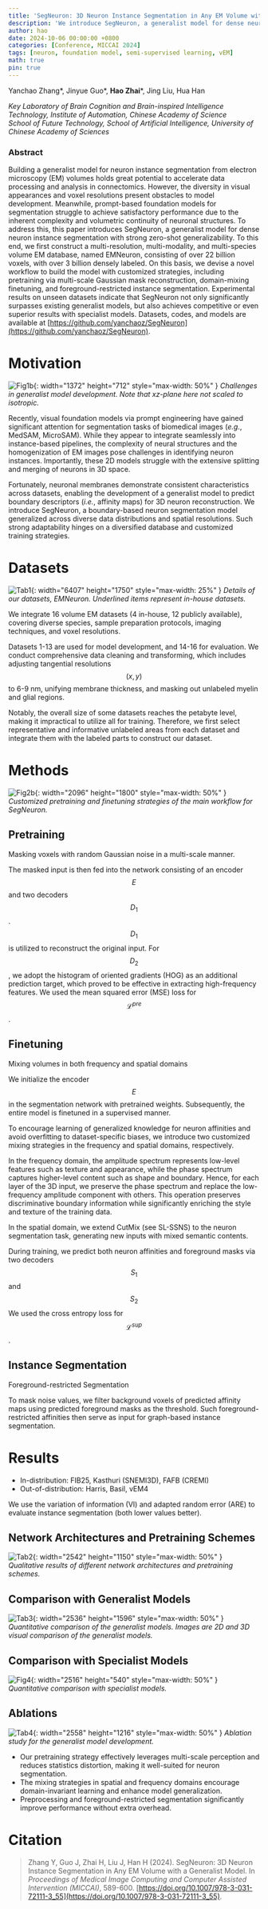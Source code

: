 ```yaml
---
title: 'SegNeuron: 3D Neuron Instance Segmentation in Any EM Volume with a Generalist Model'
description: 'We introduce SegNeuron, a generalist model for dense neuron instance segmentation with customized strategies, including pretraining via multi-scale Gaussian mask reconstruction, domain-mixing finetuning, and foreground-restricted instance segmentation.'
author: hao
date: 2024-10-06 00:00:00 +0800
categories: [Conference, MICCAI 2024]
tags: [neuron, foundation model, semi-supervised learning, vEM]
math: true
pin: true
---
```


Yanchao Zhang\*, Jinyue Guo\*, **Hao Zhai**\*, Jing Liu, Hua Han

*Key Laboratory of Brain Cognition and Brain-inspired Intelligence Technology, Institute of Automation, Chinese Academy of Science* <br>
*School of Future Technology, School of Artificial Intelligence, University of Chinese Academy of Sciences*

### Abstract

Building a generalist model for neuron instance segmentation from electron microscopy (EM) volumes holds great potential to accelerate data processing and analysis in connectomics. However, the diversity in visual appearances and voxel resolutions present obstacles to model development. Meanwhile, prompt-based foundation models for segmentation struggle to achieve satisfactory performance due to the inherent complexity and volumetric continuity of neuronal structures. To address this, this paper introduces SegNeuron, a generalist model for dense neuron instance segmentation with strong zero-shot generalizability. To this end, we first construct a multi-resolution, multi-modality, and multi-species volume EM database, named EMNeuron, consisting of over 22 billion voxels, with over 3 billion densely labeled. On this basis, we devise a novel workflow to build the model with customized strategies, including pretraining via multi-scale Gaussian mask reconstruction, domain-mixing finetuning, and foreground-restricted instance segmentation. Experimental results on unseen datasets indicate that SegNeuron not only significantly surpasses existing generalist models, but also achieves competitive or even superior results with specialist models. Datasets, codes, and models are available at [https://github.com/yanchaoz/SegNeuron](https://github.com/yanchaoz/SegNeuron).

# Motivation

![Fig1b](/posts/SegNeuron/fig1b.png){: width="1372" height="712" style="max-width: 50%" }
_Challenges in generalist model development. Note that xz-plane here not scaled to isotropic._

Recently, visual foundation models via prompt engineering have gained significant attention for segmentation tasks of biomedical images (*e.g.*, MedSAM, MicroSAM). While they appear to integrate seamlessly into instance-based pipelines, the complexity of neural structures and the homogenization of EM images pose challenges in identifying neuron instances. Importantly, these 2D models struggle with the extensive splitting and merging of neurons in 3D space. 

Fortunately, neuronal membranes demonstrate consistent characteristics across datasets, enabling the development of a generalist model to predict boundary descriptors (*i.e.*, affinity maps) for 3D neuron reconstruction. We introduce SegNeuron, a boundary-based neuron segmentation model generalized across diverse data distributions and spatial resolutions. Such strong adaptability hinges on a diversified database and customized training strategies.

# Datasets

![Tab1](/posts/SegNeuron/tab1.png){: width="6407" height="1750" style="max-width: 25%" }
_Details of our datasets, EMNeuron. Underlined items represent in-house datasets._

We integrate 16 volume EM datasets (4 in-house, 12 publicly available), covering diverse species, sample preparation protocols, imaging techniques, and voxel resolutions.

Datasets 1-13 are used for model development, and 14-16 for evaluation. We conduct comprehensive data cleaning and transforming, which includes adjusting tangential resolutions $$(x,y)$$ to 6-9 nm, unifying membrane thickness, and masking out unlabeled myelin and glial regions.

Notably, the overall size of some datasets reaches the petabyte level, making it impractical to utilize all for training. Therefore, we first select representative and informative unlabeled areas from each dataset and integrate them with the labeled parts to construct our dataset.

# Methods

![Fig2b](/posts/SegNeuron/fig2b.png){: width="2096" height="1800" style="max-width: 50%" }
_Customized pretraining and finetuning strategies of the main workflow for SegNeuron._

## Pretraining

Masking voxels with random Gaussian noise in a multi-scale manner.

The masked input is then fed into the network consisting of an encoder $$E$$ and two decoders $$D_1$$. $$D_1$$ is utilized to reconstruct the original input. For $$D_2$$, we adopt the histogram of oriented gradients (HOG) as an additional prediction target, which proved to be effective in extracting high-frequency features. We used the mean squared error (MSE) loss for $$\mathcal{L}^{pre}$$.

## Finetuning

Mixing volumes in both frequency and spatial domains

We initialize the encoder $$E$$ in the segmentation network with pretrained weights. Subsequently, the entire model is finetuned in a supervised manner. 

To encourage learning of generalized knowledge for neuron affinities and avoid overfitting to dataset-specific biases, we introduce two customized mixing strategies in the frequency and spatial domains, respectively.

In the frequency domain, the amplitude spectrum represents low-level features such as
texture and appearance, while the phase spectrum captures higher-level content such as shape and boundary. Hence, for each layer of the 3D input, we preserve the phase spectrum and replace the low-frequency amplitude component with others. This operation preserves discriminative boundary information while significantly enriching the style and texture of the training data.

In the spatial domain, we extend CutMix (see SL-SSNS) to the neuron segmentation task, generating new inputs with mixed semantic contents.

During training, we predict both neuron affinities and foreground masks via two decoders $$S_1$$ and $$S_2$$We used the cross entropy loss for $$\mathcal{L}^{sup}$$.

## Instance Segmentation

Foreground-restricted Segmentation

To mask noise values, we filter background voxels of predicted affinity maps using predicted foreground masks as the threshold. Such foreground-restricted affinities then serve as input for graph-based instance segmentation.

# Results

- In-distribution: FIB25, Kasthuri (SNEMI3D), FAFB (CREMI)
- Out-of-distribution: Harris, Basil, vEM4

We use the variation of information (VI) and adapted random error (ARE) to evaluate instance segmentation (both lower values better).

## Network Architectures and Pretraining Schemes

![Tab2](/posts/SegNeuron/tab2.png){: width="2542" height="1150" style="max-width: 50%" }
_Qualitative results of different network architectures and pretraining schemes._

## Comparison with Generalist Models

![Tab3](/posts/SegNeuron/tab3.png){: width="2536" height="1596" style="max-width: 50%" }
_Quantitative comparison of the generalist models. Images are 2D and 3D visual comparison of the generalist models._

## Comparison with Specialist Models

![Fig4](/posts/SegNeuron/fig4.png){: width="2516" height="540" style="max-width: 50%" }
_Quantitative comparison with specialist models._

## Ablations

![Tab4](/posts/SegNeuron/tab4.png){: width="2558" height="1216" style="max-width: 50%" }
_Ablation study for the generalist model development._

- Our pretraining strategy effectively leverages multi-scale perception and reduces statistics distortion, making it well-suited for neuron segmentation.
- The mixing strategies in spatial and frequency domains encourage domain-invariant learning and enhance model generalization.
- Preprocessing and foreground-restricted segmentation significantly improve performance without extra overhead.

# Citation

> Zhang Y, Guo J, Zhai H, Liu J, Han H (2024). SegNeuron: 3D Neuron Instance Segmentation in Any EM Volume with a Generalist Model. In *Proceedings of Medical Image Computing and Computer Assisted Intervention (MICCAI)*, 589-600. [https://doi.org/10.1007/978-3-031-72111-3_55](https://doi.org/10.1007/978-3-031-72111-3_55).
>